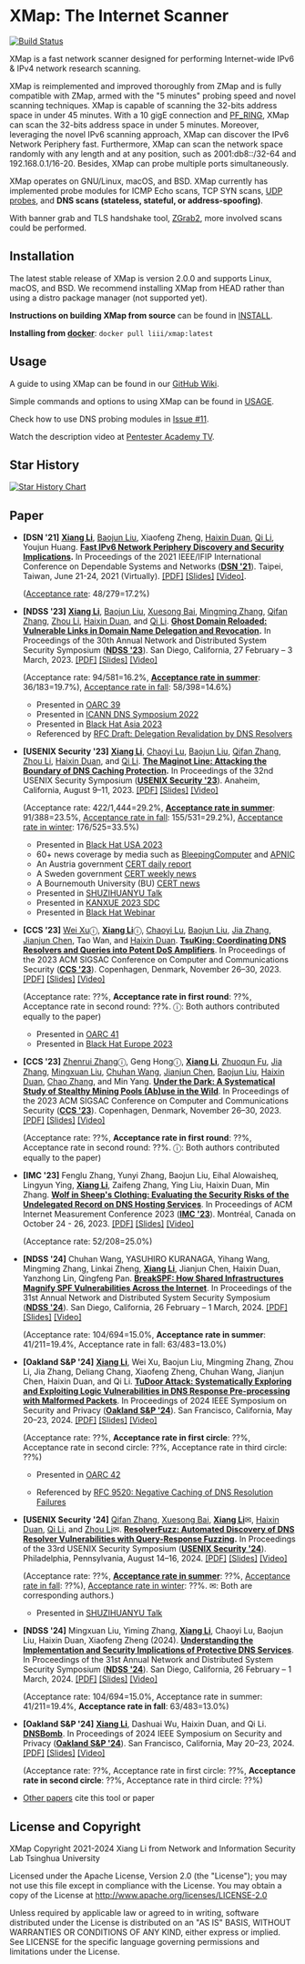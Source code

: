 XMap: The Internet Scanner
==========================
[![Build Status](https://travis-ci.com/idealeer/xmap.svg?token=Si5TyFph867jMev16gn1&branch=master)](https://travis-ci.com/idealeer/xmap)

XMap is a fast network scanner designed for performing Internet-wide IPv6 & IPv4 network research scanning.

XMap is reimplemented and improved thoroughly from ZMap and is fully compatible with ZMap, armed with the "5 minutes" probing speed and novel scanning techniques. XMap is capable of scanning the 32-bits address space in under 45 minutes. With a 10 gigE connection and [PF_RING](http://www.ntop.org/products/packet-capture/pf_ring/), XMap can scan the 32-bits address space in under 5 minutes. Moreover, leveraging the novel IPv6 scanning approach, XMap can discover the IPv6 Network Periphery fast. Furthermore, XMap can scan the network space randomly with any length and at any position, such as 2001:db8::/32-64 and 192.168.0.1/16-20. Besides, XMap can probe multiple ports simultaneously.

XMap operates on GNU/Linux, macOS, and BSD. XMap currently has implemented probe modules for ICMP Echo scans, TCP SYN scans, [UDP probes](https://github.com/idealeer/xmap/blob/master/examples/udp-probes/README), and **DNS scans (stateless, stateful, or address-spoofing)**.

With banner grab and TLS handshake tool, [ZGrab2](https://github.com/zmap/zgrab2), more involved scans could be performed.

Installation
------------

The latest stable release of XMap is version 2.0.0 and supports Linux, macOS, and BSD. We recommend installing XMap from HEAD rather than using a distro package manager (not supported yet).

**Instructions on building XMap from source** can be found in [INSTALL](https://github.com/idealeer/xmap/blob/master/INSTALL.md).

**Installing from [docker](https://hub.docker.com/r/liii/xmap)**: `docker pull liii/xmap:latest`

Usage
-----

A guide to using XMap can be found in our [GitHub Wiki](https://github.com/idealeer/xmap/wiki).

Simple commands and options to using XMap can be found in [USAGE](https://github.com/idealeer/xmap/blob/master/src/xmap.1.ronn).

Check how to use DNS probing modules in [Issue #11](https://github.com/idealeer/xmap/issues/11).

Watch the description video at [Pentester Academy TV](https://www.youtube.com/watch?v=wgdFham6P2Y).

## Star History

[![Star History Chart](https://api.star-history.com/svg?repos=idealeer/xmap&type=Date)](https://star-history.com/#idealeer/xmap&Date)

## Paper

- **\[DSN '21\]** **[Xiang Li](https://netsec.ccert.edu.cn/people/lx19)**, [Baojun Liu](https://netsec.ccert.edu.cn/people/lbj20/), Xiaofeng Zheng, [Haixin Duan](https://netsec.ccert.edu.cn/people/duanhx/), [Qi Li](https://netsec.ccert.edu.cn/people/qli/), Youjun Huang. **[Fast IPv6 Network Periphery Discovery and Security Implications](https://lixiang521.com/publication/dsn21/).** In Proceedings of the 2021 IEEE/IFIP International Conference on Dependable Systems and Networks (**[DSN '21](http://dsn2021.ntu.edu.tw/)**). Taipei, Taiwan, June 21-24, 2021 (Virtually). [\[PDF\]](https://idealeer.github.io/publication/dsn21/dsn21-paper-li.pdf) [\[Slides\]](https://idealeer.github.io/publication/dsn21/dsn21-slides-li.pdf) [\[Video\]](https://www.youtube.com/watch?v=aMlo_91-RlY).

  ([Acceptance rate](https://dsn21.hotcrp.com/): 48/279=17.2%)

- **\[NDSS '23\]** **[Xiang Li](https://netsec.ccert.edu.cn/people/lx19)**, [Baojun Liu](https://netsec.ccert.edu.cn/people/lbj20), [Xuesong Bai](https://faculty.sites.uci.edu/zhouli/research/), [Mingming Zhang](https://netsec.ccert.edu.cn/people/zmm18), [Qifan Zhang](https://faculty.sites.uci.edu/zhouli/research/), [Zhou Li](https://faculty.sites.uci.edu/zhouli/), [Haixin Duan](https://netsec.ccert.edu.cn/people/duanhx/), and [Qi Li](https://netsec.ccert.edu.cn/people/qli/). **[Ghost Domain Reloaded: Vulnerable Links in Domain Name Delegation and Revocation](https://lixiang521.com/publication/ndss23/).** In Proceedings of the 30th Annual Network and Distributed System Security Symposium (**[NDSS '23](https://www.ndss-symposium.org/ndss2023/)**). San Diego, California, 27 February – 3 March, 2023. [\[PDF\]](https://lixiang521.com/publication/ndss23/ndss23-li-phoenix.pdf) [\[Slides\]](https://lixiang521.com/publication/ndss23/ndss23-li-phoenix-slides.pdf) [\[Video\]]()

  (Acceptance rate: 94/581=16.2%, [**Acceptance rate in summer**](https://ndss23-summer.hotcrp.com/): 36/183=19.7%), [Acceptance rate in fall](https://ndss23-fall.hotcrp.com/): 58/398=14.6%)

  * Presented in [OARC 39](https://indico.dns-oarc.net/event/44/contributions/953/)
  * Presented in [ICANN DNS Symposium 2022](https://www.icann.org/ids-2022)
  * Presented in [Black Hat Asia 2023](https://www.blackhat.com/asia-23/briefings/schedule/index.html#phoenix-domain-attack-vulnerable-links-in-domain-name-delegation-and-revocation-31133)
  * Referenced by [RFC Draft: Delegation Revalidation by DNS Resolvers](https://datatracker.ietf.org/doc/draft-ietf-dnsop-ns-revalidation/)

- **\[USENIX Security '23\]** **[Xiang Li](https://netsec.ccert.edu.cn/people/lx19)**, [Chaoyi Lu](https://netsec.ccert.edu.cn/eng/people/lcy17), [Baojun Liu](https://netsec.ccert.edu.cn/people/lbj20), [Qifan Zhang](https://faculty.sites.uci.edu/zhouli/research/), [Zhou Li](https://faculty.sites.uci.edu/zhouli/), [Haixin Duan](https://netsec.ccert.edu.cn/people/duanhx/), and [Qi Li](https://netsec.ccert.edu.cn/people/qli/). **[The Maginot Line: Attacking the Boundary of DNS Caching Protection](https://lixiang521.com/publication/security23/).** In Proceedings of the 32nd USENIX Security Symposium (**[USENIX Security '23](https://www.usenix.org/conference/usenixsecurity23/)**). Anaheim, California, August 9–11, 2023. [\[PDF\]](https://lixiang521.com/publication/security23/usenix23-li-maginot.pdf) [\[Slides\]](https://lixiang521.com/publication/security23/usenix23-li-slides.pdf) [\[Video\]]()

  (Acceptance rate: 422/1,444=29.2%, [**Acceptance rate in summer**](https://sec23summer.usenix.hotcrp.com/): 91/388=23.5%, [Acceptance rate in fall](https://sec23fall.usenix.hotcrp.com/): 155/531=29.2%), [Acceptance rate in winter](https://sec23winter.usenix.hotcrp.com/): 176/525=33.5%)

  * Presented in [Black Hat USA 2023](https://www.blackhat.com/us-23/briefings/schedule/index.html#maginotdns-attacking-the-boundary-of-dns-caching-protection-31901)
  * 60+ news coverage by media such as [BleepingComputer](https://www.bleepingcomputer.com/news/security/maginotdns-attacks-exploit-weak-checks-for-dns-cache-poisoning/) and [APNIC](https://blog.apnic.net/2023/09/26/maginotdns-attacking-the-boundary-of-dns-caching-protection/)
  * An Austria government [CERT daily report](https://www.govcert.gv.at/cert-tagesmeldungen.html?detail=entry-0)
  * A Sweden government [CERT weekly news](https://www.cert.se/2023/08/cert-se-s-veckobrev-v-33)
  * A Bournemouth University (BU) [CERT news](https://cert.bournemouth.ac.uk/maginotdns-attacks-exploit-weak-checks-for-dns-cache-poisoning/)
  * Presented in [SHUZIHUANYU Talk](https://cepoca.cn/lectureHall/lectureRoomDetail/?liveUid=af4d1df145b9e4defcfcef8c7c624c85)
  * Presented in [KANXUE 2023 SDC](https://zhuanlan.kanxue.com/article-24621.htm)
  * Presented in [Black Hat Webinar](https://www.blackhat.com/html/webcast/11022023.html)

- **\[CCS '23\]** [Wei Xu](https://netsec.ccert.edu.cn/people/xuw21)ⓘ, [**Xiang Li**](https://netsec.ccert.edu.cn/people/lx19)ⓘ, [Chaoyi Lu](https://netsec.ccert.edu.cn/eng/people/lcy17), [Baojun Liu](https://netsec.ccert.edu.cn/people/baojun/), [Jia Zhang](https://netsec.ccert.edu.cn/people/jiazhang/), [Jianjun Chen](https://netsec.ccert.edu.cn/people/jianjun/), Tao Wan, and [Haixin Duan](https://netsec.ccert.edu.cn/people/duanhx/). [**TsuKing: Coordinating DNS Resolvers and Queries into Potent DoS Amplifiers**](https://lixiang521.com/publication/ccs23/). In Proceedings of the 2023 ACM SIGSAC Conference on Computer and Communications Security ([**CCS '23**](https://www.sigsac.org/ccs/CCS2023/)). Copenhagen, Denmark, November 26–30, 2023. [\[PDF\]](https://lixiang521.com/publication/ccs23/ccs23-xu-tsuking.pdf) [\[Slides\]]() [\[Video\]]()

  (Acceptance rate: ??%, **Acceptance rate in first round**: ??%, Acceptance rate in second round: ??%. ⓘ: Both authors contributed equally to the paper)

  * Presented in [OARC 41](https://indico.dns-oarc.net/event/47/contributions/1021/)
  * Presented in [Black Hat Europe 2023](https://www.blackhat.com/eu-23/briefings/schedule/index.html#tsuking-coordinating-dns-resolvers-and-queries-into-potent-dos-amplifiers-35441)

- **\[CCS '23\]** [Zhenrui Zhang](https://netsec.ccert.edu.cn/people/zzr21)ⓘ, Geng Hongⓘ, **[Xiang Li](https://netsec.ccert.edu.cn/people/lx19)**, [Zhuoqun Fu](https://netsec.ccert.edu.cn/people/fzq20), [Jia Zhang](https://netsec.ccert.edu.cn/people/jiazhang/), [Mingxuan Liu](https://netsec.ccert.edu.cn/people/liumx18), [Chuhan Wang](https://netsec.ccert.edu.cn/people/wch), [Jianjun Chen](https://netsec.ccert.edu.cn/people/jianjun/), [Baojun Liu](https://netsec.ccert.edu.cn/people/baojun/), [Haixin Duan](https://netsec.ccert.edu.cn/people/duanhx/), [Chao Zhang](https://netsec.ccert.edu.cn/people/chaoz/), and Min Yang. **[Under the Dark: A Systematical Study of Stealthy Mining Pools (Ab)use in the Wild](https://lixiang521.com/publication/ccs23-2/)**. In Proceedings of the 2023 ACM SIGSAC Conference on Computer and Communications Security (**[CCS '23](https://www.sigsac.org/ccs/CCS2023/)**). Copenhagen, Denmark, November 26–30, 2023. [\[PDF\]](https://lixiang521.com/publication/ccs23/ccs23-zhang-under.pdf) [\[Slides\]]() [\[Video\]]()

  (Acceptance rate: ??%, **Acceptance rate in first round**: ??%, Acceptance rate in second round: ??%. ⓘ: Both authors contributed equally to the paper)

- **\[IMC '23\]** Fenglu Zhang, Yunyi Zhang, Baojun Liu, Eihal Alowaisheq, Lingyun Ying, **[Xiang Li](https://lixiang521.com/)**, Zaifeng Zhang, Ying Liu, Haixin Duan, Min Zhang. **[Wolf in Sheep's Clothing: Evaluating the Security Risks of the Undelegated Record on DNS Hosting Services](https://lixiang521.com/publication/imc23/)**. In Proceedings of ACM Internet Measurement Conference 2023 (**[IMC '23](https://conferences.sigcomm.org/imc/2023/)**). Montréal, Canada on October 24 - 26, 2023. [\[PDF\]]() [\[Slides\]]() [\[Video\]]()

  (Acceptance rate: 52/208=25.0%)

- **\[NDSS '24\]** Chuhan Wang, YASUHIRO KURANAGA, Yihang Wang, Mingming Zhang, Linkai Zheng, **[Xiang Li](https://lixiang521.com/)**, Jianjun Chen, Haixin Duan, Yanzhong Lin, Qingfeng Pan. **[BreakSPF: How Shared Infrastructures Magnify SPF Vulnerabilities Across the Internet](https://lixiang521.com/publication/ndss24/)**. In Proceedings of the 31st Annual Network and Distributed System Security Symposium (**[NDSS '24](https://www.ndss-symposium.org/ndss2024/)**). San Diego, California, 26 February – 1 March, 2024. [\[PDF\]]() [\[Slides\]]() [\[Video\]]()

  (Acceptance rate: 104/694=15.0%, **Acceptance rate in summer**: 41/211=19.4%, Acceptance rate in fall: 63/483=13.0%)

- **\[Oakland S&P '24\]** **[Xiang Li](https://lixiang521.com/)**, Wei Xu, Baojun Liu, Mingming Zhang, Zhou Li, Jia Zhang, Deliang Chang, Xiaofeng Zheng, Chuhan Wang, Jianjun Chen, Haixin Duan, and Qi Li. **[TuDoor Attack: Systematically Exploring and Exploiting Logic Vulnerabilities in DNS Response Pre-processing with Malformed Packets](https://lixiang521.com/publication/oakland24/)**. In Proceedings of 2024 IEEE Symposium on Security and Privacy (**[Oakland S&P '24](https://sp2024.ieee-security.org/cfpapers.html)**). San Francisco, California, May 20–23, 2024. [\[PDF\]](https://lixiang521.com/publication/oakland24/sp24spring-tudoor-li.pdf) [\[Slides\]]() [\[Video\]]()

  (Acceptance rate: ??%, **Acceptance rate in first circle**: ??%, Acceptance rate in second circle: ??%, Acceptance rate in third circle: ??%)

  * Presented in [OARC 42](https://indico.dns-oarc.net/event/48/contributions/1039/)
  
  * Referenced by [RFC 9520: Negative Caching of DNS Resolution Failures](https://datatracker.ietf.org/doc/rfc9520/)

- **\[USENIX Security '24\]** [Qifan Zhang](https://faculty.sites.uci.edu/zhouli/research/), [Xuesong Bai](https://faculty.sites.uci.edu/zhouli/research/), **[Xiang Li](https://netsec.ccert.edu.cn/people/lx19)**✉, [Haixin Duan](https://netsec.ccert.edu.cn/people/duanhx/), [Qi Li](https://netsec.ccert.edu.cn/people/qli/), and [Zhou Li](https://faculty.sites.uci.edu/zhouli/)✉. **[ResolverFuzz: Automated Discovery of DNS Resolver Vulnerabilities with Query-Response Fuzzing](https://lixiang521.com/publication/security24/).** In Proceedings of the 33rd USENIX Security Symposium (**[USENIX Security '24](https://www.usenix.org/conference/usenixsecurity24/)**). Philadelphia, Pennsylvania, August 14–16, 2024. [\[PDF\]](https://lixiang521.com/publication/security24/usenix24-zhang-resolverfuzz.pdf) [\[Slides\]]() [\[Video\]]()

  (Acceptance rate: ??%, [**Acceptance rate in summer**](https://sec24summer.usenix.hotcrp.com/): ??%, [Acceptance rate in fall](https://sec24fall.usenix.hotcrp.com/): ??%), [Acceptance rate in winter](https://sec24winter.usenix.hotcrp.com/): ??%. ✉: Both are corresponding authors.)

  * Presented in [SHUZIHUANYU Talk](https://cepoca.cn/lectureHall/lectureRoomDetail/?liveUid=af4d1df145b9e4defcfcef8c7c624c85)

- **\[NDSS '24\]** Mingxuan Liu, Yiming Zhang, **[Xiang Li](https://lixiang521.com/)**, Chaoyi Lu, Baojun Liu, Haixin Duan, Xiaofeng Zheng (2024). **[Understanding the Implementation and Security Implications of Protective DNS Services](http://lixiang521.com/publication/ndss24-1/)**. In Proceedings of the 31st Annual Network and Distributed System Security Symposium (**[NDSS '24](https://www.ndss-symposium.org/ndss2024/)**). San Diego, California, 26 February – 1 March, 2024. [\[PDF\]]() [\[Slides\]]() [\[Video\]]()

  (Acceptance rate: 104/694=15.0%, Acceptance rate in summer: 41/211=19.4%, **Acceptance rate in fall**: 63/483=13.0%)

- **\[Oakland S&P '24\]** **[Xiang Li](https://lixiang521.com/)**, Dashuai Wu, Haixin Duan, and Qi Li. **[DNSBomb](https://lixiang521.com/publication/oakland24-2/)**. In Proceedings of 2024 IEEE Symposium on Security and Privacy (**[Oakland S&P '24](https://sp2024.ieee-security.org/cfpapers.html)**). San Francisco, California, May 20–23, 2024. [\[PDF\]]() [\[Slides\]]() [\[Video\]]()

  (Acceptance rate: ??%, Acceptance rate in first circle: ??%, **Acceptance rate in second circle**: ??%, Acceptance rate in third circle: ??%)

- [Other papers](https://scholar.google.com/scholar?oi=bibs&hl=en&cites=3737757293110831577) cite this tool or paper

License and Copyright
---------------------

XMap Copyright 2021-2024 Xiang Li from Network and Information Security Lab Tsinghua University

Licensed under the Apache License, Version 2.0 (the "License"); you may not use
this file except in compliance with the License. You may obtain a copy of the
License at http://www.apache.org/licenses/LICENSE-2.0

Unless required by applicable law or agreed to in writing, software distributed
under the License is distributed on an "AS IS" BASIS, WITHOUT WARRANTIES OR
CONDITIONS OF ANY KIND, either express or implied. See LICENSE for the specific
language governing permissions and limitations under the License.
